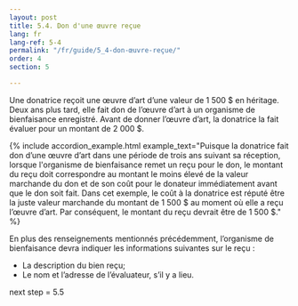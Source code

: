 ```yaml
---
layout: post
title: 5.4. Don d'une œuvre reçue
lang: fr
lang-ref: 5-4
permalink: "/fr/guide/5_4-don-œuvre-reçue/"
order: 4
section: 5

---
```

Une donatrice reçoit une œuvre d’art d’une valeur de 1 500 $ en héritage. Deux ans plus tard, elle fait don de l’œuvre d’art à un organisme de bienfaisance enregistré. Avant de donner l’œuvre d’art, la donatrice la fait évaluer pour un montant de 2 000 $.

{% include accordion_example.html
example_text="Puisque la donatrice fait don d’une œuvre d’art dans une période de trois ans suivant sa réception, lorsque l'organisme de bienfaisance remet un reçu pour le don, le montant du reçu doit correspondre au montant le moins élevé de la valeur marchande du don et de son coût pour le donateur immédiatement avant que le don soit fait. Dans cet exemple, le coût à la donatrice est réputé être la juste valeur marchande du montant de 1 500 $ au moment où elle a reçu l’œuvre d’art. Par conséquent, le montant du reçu devrait être de 1 500 $."
%}

En plus des renseignements mentionnés précédemment, l’organisme de bienfaisance devra indiquer les informations suivantes sur le reçu :

* La description du bien reçu;
* Le nom et l’adresse de l’évaluateur, s’il y a lieu.

next step = 5.5
